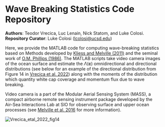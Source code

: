 # Wave Breaking Statistics Code Repository
**Authors**: Teodor Vrecica, Luc Lenain, Nick Statom, and Luke Colosi. \
**Repository Curator**: Luke Colosi (lcolosi@ucsd.edu) 

Here, we provide the MATLAB code for computing wave-breaking statistics based on Methods developed by [Kliess and Melville (2011)](https://doi.org/10.1175/2010JTECHO744.1) and the seminal work of [O.M. Phillips (1986)](https://www.cambridge.org/core/journals/journal-of-fluid-mechanics/article/abs/spectral-and-statistical-properties-of-the-equilibrium-range-in-windgenerated-gravity-waves/B8C51A3FAEA72E6A0763CF3BC20DC5AA). The MATLAB scripts take video camera images of the ocean surface and estimate the $\Lambda(\textbf{c})$ omnidirectional and directional distributions (see below for an example of the directional distribution from Figure 14 in [Vrecica et al. 2022](https://doi.org/10.1175/JPO-D-21-0125.1)) along with the moments of the distribution which quantity white cap coverage and momentum flux due to wave breaking.

Video camera is a part of the Modular Aerial Sensing System (MASS), a compact airborne remote sensing instrument package developed by the Air-Sea Interactions Lab at SIO for observing surface and upper ocean processes (see [Melville et al. 2016](https://doi.org/10.1175/JTECH-D-15-0067.1) for more information).      
 
![Vrecica_etal_2022_fig14](https://github.com/lcolosi/WaveBreakingStats/assets/50155977/807d671e-a1a2-4d56-9f99-a62f0bf94158)
